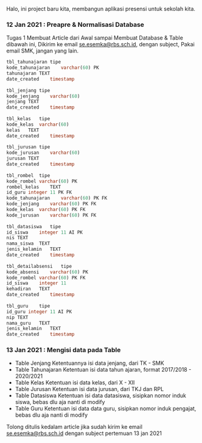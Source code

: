 Halo, ini project baru kita, membangun aplikasi presensi untuk sekolah kita.

### 12 Jan 2021 : Preapre & Normalisasi Database	
Tugas 1 Membuat Article dari Awal sampai Membuat Database & Table dibawah ini, Dikirim ke email se.esemka@rbs.sch.id, dengan subject, Pakai email SMK, jangan yang lain.
```.sql
tbl_tahunajaran	tipe
kode_tahunajaran	varchar(60) PK
tahunajaran	TEXT
date_created	timestamp
	
tbl_jenjang	tipe
kode_jenjang	varchar(60) 
jenjang	TEXT
date_created	timestamp
	
tbl_kelas	tipe
kode_kelas	varchar(60) 
kelas	TEXT
date_created	timestamp
	
tbl_jurusan	tipe
kode_jurusan	varchar(60) 
jurusan	TEXT
date_created	timestamp
	
tbl_rombel	tipe
kode_rombel	varchar(60) PK
rombel_kelas	TEXT
id_guru	integer 11 PK FK
kode_tahunajaran	varchar(60) PK FK
kode_jenjang	varchar(60) PK FK
kode_kelas	varchar(60) PK FK
kode_jurusan	varchar(60) PK FK
	
tbl_datasiswa	tipe
id_siswa	integer 11 AI PK
nis	TEXT
nama_siswa	TEXT
jenis_kelamin	TEXT
date_created	timestamp
	
tbl_detailabsensi	tipe
kode_absensi	varchar(60) PK
kode_rombel	varchar(60) PK FK
id_siswa	integer 11
kehadiran	TEXT
date_created	timestamp
	
tbl_guru	tipe
id_guru	integer 11 AI PK
nip	TEXT
nama_guru	TEXT
jenis_kelamin	TEXT
date_created	timestamp
```

### 13 Jan 2021 : Mengisi data pada Table 
* Table Jenjang
Ketentuannya isi data jenjang, dari TK - SMK
* Table Tahunajaran
Ketentuan isi data tahun ajaran, format 2017/2018 - 2020/2021
* Table Kelas
Ketentuan isi data kelas, dari X - XII
* Table Jurusan
Ketentuan isi data jurusan, dari TKJ dan RPL
* Table Datasiswa 
Ketentuan isi data datasiswa, sisipkan nomor induk siswa, bebas dlu aja nanti di modify
* Table Guru
Ketentuan isi data data guru, sisipkan nomor induk pengajat, bebas dlu aja nanti di modify

Tolong ditulis kedalam article jika sudah kirim ke email se.esemka@rbs.sch.id dengan subject pertemuan 13 jan 2021
